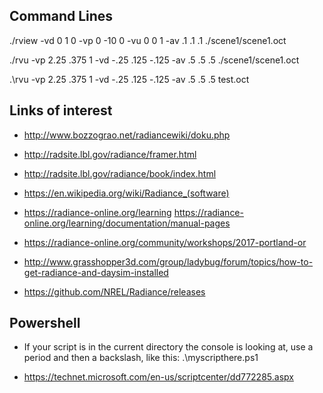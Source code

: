 

## Command Lines

./rview -vd 0 1 0 -vp 0 -10 0 -vu 0 0 1 -av .1 .1 .1 ./scene1/scene1.oct

./rvu -vp 2.25 .375 1 -vd -.25 .125 -.125 -av .5 .5 .5 ./scene1/scene1.oct

.\rvu -vp 2.25 .375 1 -vd -.25 .125 -.125 -av .5 .5 .5 test.oct
## Links of interest

* <http://www.bozzograo.net/radiancewiki/doku.php>
* <http://radsite.lbl.gov/radiance/framer.html>
* <http://radsite.lbl.gov/radiance/book/index.html>
* <https://en.wikipedia.org/wiki/Radiance_(software)>
* <https://radiance-online.org/learning>
	<https://radiance-online.org/learning/documentation/manual-pages>

* <https://radiance-online.org/community/workshops/2017-portland-or>
* <http://www.grasshopper3d.com/group/ladybug/forum/topics/how-to-get-radiance-and-daysim-installed>
* <https://github.com/NREL/Radiance/releases>
## Powershell

* If your script is in the current directory the console is looking at, use a period and then a backslash, like this: .\myscripthere.ps1

* <https://technet.microsoft.com/en-us/scriptcenter/dd772285.aspx>